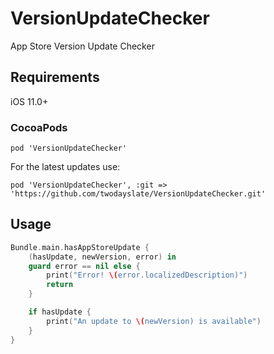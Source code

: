 # VersionUpdateChecker

App Store Version Update Checker

## Requirements

iOS 11.0+

### CocoaPods

```
pod 'VersionUpdateChecker'
```

For the latest updates use:
```
pod 'VersionUpdateChecker', :git => 'https://github.com/twodayslate/VersionUpdateChecker.git'
```

## Usage

``` swift
Bundle.main.hasAppStoreUpdate {
	(hasUpdate, newVersion, error) in 
	guard error == nil else {
		print("Error! \(error.localizedDescription)")
		return
	}

	if hasUpdate {
		print("An update to \(newVersion) is available")
	}
}
```
